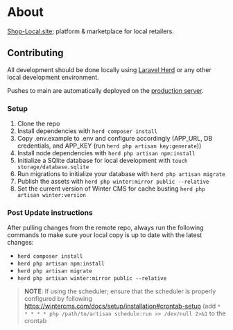 # About

[Shop-Local.site](https://shop-local.site); platform & marketplace for local retailers.

## Contributing

All development should be done locally using [Laravel Herd](https://herd.laravel.com/) or any other local development environment.

Pushes to main are automatically deployed on the [production server](https://shop-local.site/).

### Setup

1. Clone the repo
2. Install dependencies with `herd composer install`
3. Copy .env.example to .env and configure accordingly (APP_URL, DB credentials, and APP_KEY (run `herd php artisan key:generate`))
4. Install node dependencies with `herd php artisan npm:install`
5. Initialize a SQlite database for local development with `touch storage/database.sqlite`
6. Run migrations to initialize your database with `herd php artisan migrate`
7. Publish the assets with `herd php winter:mirror public --relative`
8. Set the current version of Winter CMS for cache busting `herd php artisan winter:version`

### Post Update instructions

After pulling changes from the remote repo, always run the following commands to make sure your local copy is up to date with the latest changes:

- `herd composer install`
- `herd php artisan npm:install`
- `herd php artisan migrate`
- `herd php artisan winter:mirror public --relative`

> **NOTE**: If using the scheduler; ensure that the scheduler is properly configured by following https://wintercms.com/docs/setup/installation#crontab-setup (add `* * * * * php /path/to/artisan schedule:run >> /dev/null 2>&1` to the crontab
